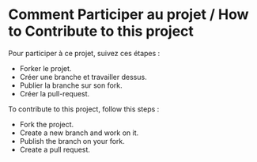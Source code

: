 # Comment Participer au projet / How to Contribute to this project

Pour participer à ce projet, suivez ces étapes :

- Forker le projet.
- Créer une branche et travailler dessus.
- Publier la branche sur son fork.
- Créer la pull-request.

To contribute to this project, follow this steps :

- Fork the project.
- Create a new branch and work on it.
- Publish the branch on your fork.
- Create a pull request.
